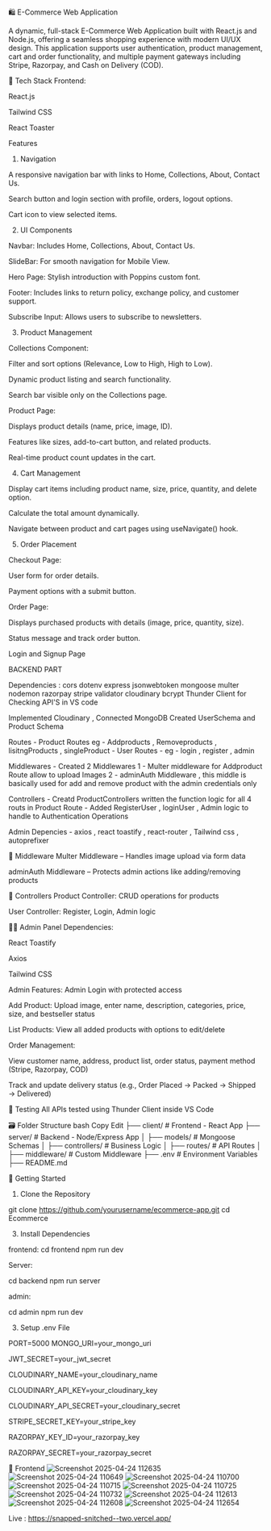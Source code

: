 🛍️ E-Commerce Web Application

A dynamic, full-stack E-Commerce Web Application built with React.js and Node.js, offering a seamless shopping experience with modern UI/UX design. This application supports user authentication, product management, cart and order functionality, and multiple payment gateways including Stripe, Razorpay, and Cash on Delivery (COD).

🔧 Tech Stack
Frontend:

React.js

Tailwind CSS

React Toaster

Features

1. Navigation

A responsive navigation bar with links to Home, Collections, About, Contact Us.

Search button and login section with profile, orders, logout options.

Cart icon to view selected items.

2. UI Components

Navbar: Includes Home, Collections, About, Contact Us.

SlideBar: For smooth navigation for Mobile View.

Hero Page: Stylish introduction with Poppins custom font.

Footer: Includes links to return policy, exchange policy, and customer support.

Subscribe Input: Allows users to subscribe to newsletters.

3. Product Management

Collections Component:

Filter and sort options (Relevance, Low to High, High to Low).

Dynamic product listing and search functionality.

Search bar visible only on the Collections page.

Product Page:

Displays product details (name, price, image, ID).

Features like sizes, add-to-cart button, and related products.

Real-time product count updates in the cart.

4. Cart Management

Display cart items including product name, size, price, quantity, and delete option.

Calculate the total amount dynamically.

Navigate between product and cart pages using useNavigate() hook.

5. Order Placement

Checkout Page:

User form for order details.

Payment options with a submit button.

Order Page:

Displays purchased products with details (image, price, quantity, size).

Status message and track order button.

Login and Signup Page

BACKEND PART

Dependencies : cors dotenv express jsonwebtoken mongoose multer nodemon razorpay stripe validator cloudinary bcrypt
Thunder Client for Checking API'S in VS code

Implemented Cloudinary , Connected MongoDB
Created UserSchema and Product Schema

Routes 
    - Product Routes eg - Addproducts , Removeproducts , lisitngProducts , singleProduct
    - User Routes - eg - login , register , admin

Middlewares 
    - Created 2 Middlewares
    1 - Multer middleware for Addproduct Route allow to upload Images 
    2 - adminAuth Middleware , this middle is basically used for add and remove product with the admin credentials only

Controllers 
    - Creatd ProductControllers written the function logic for all 4 routs in Product Route
    - Added RegisterUser , loginUser , Admin logic to handle to Authentication Operations

Admin 
Depencies - axios , react toastify , react-router , 
Tailwind css , autoprefixer

🧩 Middleware
Multer Middleware – Handles image upload via form data

adminAuth Middleware – Protects admin actions like adding/removing products

🧠 Controllers
Product Controller: CRUD operations for products

User Controller: Register, Login, Admin logic

🧑‍💻 Admin Panel
Dependencies:

React Toastify

Axios

Tailwind CSS

Admin Features:
Admin Login with protected access

Add Product: Upload image, enter name, description, categories, price, size, and bestseller status

List Products: View all added products with options to edit/delete

Order Management:

View customer name, address, product list, order status, payment method (Stripe, Razorpay, COD)

Track and update delivery status (e.g., Order Placed → Packed → Shipped → Delivered)

🧪 Testing
All APIs tested using Thunder Client inside VS Code

🗃️ Folder Structure
bash
Copy
Edit
├── client/            # Frontend - React App
├── server/            # Backend - Node/Express App
│   ├── models/        # Mongoose Schemas
│   ├── controllers/   # Business Logic
│   ├── routes/        # API Routes
│   ├── middleware/    # Custom Middleware
├── .env               # Environment Variables
├── README.md


🚀 Getting Started

1. Clone the Repository
   
git clone https://github.com/yourusername/ecommerce-app.git
cd Ecommerce

3. Install Dependencies
   
frontend:
cd frontend
npm run dev

Server:

cd backend
npm run server

admin:

cd admin
npm run dev



3. Setup .env File
   
PORT=5000
MONGO_URI=your_mongo_uri

JWT_SECRET=your_jwt_secret

CLOUDINARY_NAME=your_cloudinary_name

CLOUDINARY_API_KEY=your_cloudinary_key

CLOUDINARY_API_SECRET=your_cloudinary_secret

STRIPE_SECRET_KEY=your_stripe_key

RAZORPAY_KEY_ID=your_razorpay_key

RAZORPAY_SECRET=your_razorpay_secret

📸 Frontend
![Screenshot 2025-04-24 112635](https://github.com/user-attachments/assets/0fdf1c26-9e75-4d88-9c17-301c9ea86915)
![Screenshot 2025-04-24 110649](https://github.com/user-attachments/assets/bab52ae8-50f2-431c-b6ae-cfce5e5bc729)
![Screenshot 2025-04-24 110700](https://github.com/user-attachments/assets/b69109a0-53fc-41d0-b88f-9fef81ec51a4)
![Screenshot 2025-04-24 110715](https://github.com/user-attachments/assets/d82562e6-eb8a-4a96-bcb4-d75040906d81)
![Screenshot 2025-04-24 110725](https://github.com/user-attachments/assets/82c43369-1973-4076-b107-34036a4bf7b8)
![Screenshot 2025-04-24 110732](https://github.com/user-attachments/assets/0ebacc9b-0cc3-4ba2-9887-fa0563924364)
![Screenshot 2025-04-24 112613](https://github.com/user-attachments/assets/45c425da-449a-4873-97cc-c3fa5d949272)
![Screenshot 2025-04-24 112608](https://github.com/user-attachments/assets/c14f309f-c06e-4400-b3c5-b40c264c1ed6)
![Screenshot 2025-04-24 112654](https://github.com/user-attachments/assets/b528d5f5-307f-4fef-9302-003ff7396b20)

Live : https://snapped-snitched--two.vercel.app/





